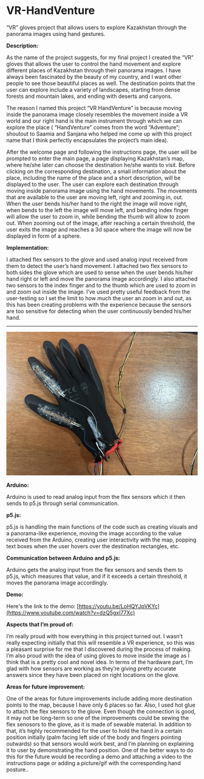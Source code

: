 # VR-HandVenture
“VR” gloves project that allows users to explore Kazakhstan through the panorama images using hand gestures.


**Description:**

As the name of the project suggests, for my final project I created the “VR” gloves that allows the user to control the hand movement and explore different places of Kazakhstan through their panorama images. I have always been fascinated by the beauty of my country, and I want other people to see those beautiful places as well. The destination points that the user can explore include a variety of landscapes, starting from dense forests and mountain lakes, and ending with deserts and canyons.

The reason I named this project “VR HandVenture” is because moving inside the panorama image closely resembles the movement inside a VR world and our right hand is the main instrument through which we can explore the place ( “HandVenture” comes from the word “Adventure”; shoutout to Saamia and Sanjana who helped me come up with this project name that I think perfectly encapsulates the project’s main idea).

After the welcome page and following the instructions page, the user will be prompted to enter the main page, a page displaying Kazakhstan’s map,  where he/she later can choose the destination he/she wants to visit.  Before clicking on the corresponding destination, a small information about the place, including the name of the place and a short description, will be displayed to the user. The user can explore each destination through moving inside panorama  image using the hand movements. The movements that are available to the user are moving left, right and zooming in, out. When the user bends his/her hand to the right the image will move right, when bends to the left the image will move left, and bending index finger will allow the user to zoom in, while bending the thumb will allow to zoom out. When zooming out of the image, after reaching a certain threshold, the user exits the image and reaches a 3d space where the image will now be displayed in form of a sphere.

**Implementation:**

I attached flex sensors to the glove and used analog input received from them to detect the user’s hand movement. I attached two flex sensors to both sides the glove which are used to sense when the user bends his/her hand right or left and move the panorama image accordingly. I also attached two sensors to the index finger and to the thumb which are used to zoom in and zoom out inside the image.  I’ve used pretty useful feedback from the user-testing so I set the limit to how much the user an zoom in and out, as this has been creating problems with the experience because the sensors are too sensitive for detecting when the user continuously bended his/her hand.

***
![](bin/img1.jpeg)


**Arduino:**

Arduino is used to read analog input from the flex sensors which it then  sends to p5.js through serial communication.

**p5.js:**

p5.js is handling the main functions of the code such as creating visuals and a panorama-like experience, moving the image according to the value received from the Arduino, creating user interactivity with the map, popping text boxes when the user hovers over the destination rectangles, etc.

**Communication between Arduino and p5.js:**

Arduino gets the analog input from the flex sensors and sends them to p5.js, which measures that value, and if it exceeds a certain threshold, it moves the panorama image accordingly.

**Demo:**

Here's the link to the demo: [https://youtu.be/LoHQYJpVKYc](https://www.youtube.com/watch?v=dzQ5gxI77Xc)


**Aspects that I’m proud of:**

I’m really proud with how everything in this project turned out. I wasn’t really expecting initially that this will resemble a VR experience, so this was a pleasant surprise for me that I discovered during the process of making. I’m also proud with the idea of using gloves to move inside the image as I think that is a pretty cool and novel idea. In terms of the hardware part, I’m glad with how sensors are working as they’re giving pretty accurate answers since they have been placed on right locations on the glove.

**Areas for future improvement:**

One of the areas for future improvements include adding more destination points to the map, because I have only 6 places so far. Also, I used hot glue to attach the flex sensors to the glove. Even though the connection is  good, it may not be long-term so one of the improvements could be sewing the flex senosors to the glove, as it is made of sewable material. In addition to that, it’s highly recommended for the user to hold the hand in a certain position initially (palm facing left side of the body and fingers pointing outwards) so that sensors would work best, and I’m planning on explaining it to user by demonstrating the hand position. One of the better ways to do this for the future would be recording a demo and attaching a video to the instructions page or adding a picture/gif with the corresponding hand posture..
